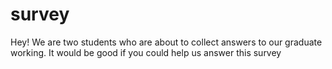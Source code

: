 # survey
Hey! We are two students who are about to collect answers to our graduate working. It would be good if you could help us answer this survey
